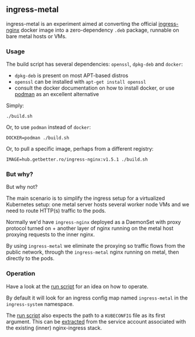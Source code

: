ingress-metal
-------------
ingress-metal is an experiment aimed at converting the official
[ingress-nginx](https://kubernetes.github.io/ingress-nginx/) docker image
into a zero-dependency `.deb` package, runnable on bare metal hosts or VMs.

### Usage

The build script has several dependencies: `openssl`, `dpkg-deb` and `docker`:
- `dpkg-deb` is present on most APT-based distros
- `openssl` can be installed with `apt-get install openssl`
- consult the docker documentation on how to install docker, 
  or use [podman](https://podman.io/) as an excellent alternative

Simply:

    ./build.sh

Or, to use `podman` instead of `docker`:

    DOCKER=podman ./build.sh 

Or, to pull a specific image, perhaps from a different registry:

    IMAGE=hub.getbetter.ro/ingress-nginx:v1.5.1 ./build.sh

### But why?

But why not?

The main scenario is to simplify the ingress setup for a virtualized
Kubernetes setup: one metal server hosts several worker node VMs and we need to
route HTTP(s) traffic to the pods.

Normally we'd have `ingress-nginx` deployed as a DaemonSet with proxy
protocol turned on + another layer of nginx running on the metal host proxying
requests to the inner nginx.

By using `ingress-metal` we eliminate the proxying so traffic flows from the public network, through 
the `ingress-metal` nginx running on metal, then directly to the pods.

### Operation

Have a look at the [run script](bin/run.sh) for an idea on how to operate.

By default it will look for an ingress config map named `ingress-metal` in 
the `ingress-system` namespace.

The [run script](bin/run.sh) also expects the path to a `KUBECONFIG` file as
its first argument. This can be [extracted](https://stackoverflow.com/questions/47770676/how-to-create-a-kubectl-config-file-for-serviceaccount) 
from the service account associated with the existing (inner) 
nginx-ingress stack.
